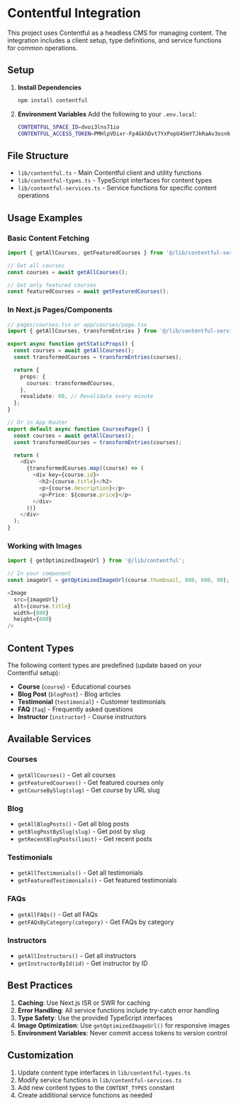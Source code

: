 # Contentful Integration

This project uses Contentful as a headless CMS for managing content. The integration includes a client setup, type definitions, and service functions for common operations.

## Setup

1. **Install Dependencies**
   ```bash
   npm install contentful
   ```

2. **Environment Variables**
   Add the following to your `.env.local`:
   ```bash
   CONTENTFUL_SPACE_ID=dvoi3lns71io
   CONTENTFUL_ACCESS_TOKEN=PMHlpVDixr-Fp4GkhDvt7YxPopU45mYTJkRaAv3osnk
   ```

## File Structure

- `lib/contentful.ts` - Main Contentful client and utility functions
- `lib/contentful-types.ts` - TypeScript interfaces for content types
- `lib/contentful-services.ts` - Service functions for specific content operations

## Usage Examples

### Basic Content Fetching

```typescript
import { getAllCourses, getFeaturedCourses } from '@/lib/contentful-services';

// Get all courses
const courses = await getAllCourses();

// Get only featured courses
const featuredCourses = await getFeaturedCourses();
```

### In Next.js Pages/Components

```typescript
// pages/courses.tsx or app/courses/page.tsx
import { getAllCourses, transformEntries } from '@/lib/contentful-services';

export async function getStaticProps() {
  const courses = await getAllCourses();
  const transformedCourses = transformEntries(courses);

  return {
    props: {
      courses: transformedCourses,
    },
    revalidate: 60, // Revalidate every minute
  };
}

// Or in App Router
export default async function CoursesPage() {
  const courses = await getAllCourses();
  const transformedCourses = transformEntries(courses);

  return (
    <div>
      {transformedCourses.map((course) => (
        <div key={course.id}>
          <h2>{course.title}</h2>
          <p>{course.description}</p>
          <p>Price: ${course.price}</p>
        </div>
      ))}
    </div>
  );
}
```

### Working with Images

```typescript
import { getOptimizedImageUrl } from '@/lib/contentful';

// In your component
const imageUrl = getOptimizedImageUrl(course.thumbnail, 800, 600, 90);

<Image 
  src={imageUrl} 
  alt={course.title}
  width={800}
  height={600}
/>
```

## Content Types

The following content types are predefined (update based on your Contentful setup):

- **Course** (`course`) - Educational courses
- **Blog Post** (`blogPost`) - Blog articles
- **Testimonial** (`testimonial`) - Customer testimonials
- **FAQ** (`faq`) - Frequently asked questions
- **Instructor** (`instructor`) - Course instructors

## Available Services

### Courses
- `getAllCourses()` - Get all courses
- `getFeaturedCourses()` - Get featured courses only
- `getCourseBySlug(slug)` - Get course by URL slug

### Blog
- `getAllBlogPosts()` - Get all blog posts
- `getBlogPostBySlug(slug)` - Get post by slug
- `getRecentBlogPosts(limit)` - Get recent posts

### Testimonials
- `getAllTestimonials()` - Get all testimonials
- `getFeaturedTestimonials()` - Get featured testimonials

### FAQs
- `getAllFAQs()` - Get all FAQs
- `getFAQsByCategory(category)` - Get FAQs by category

### Instructors
- `getAllInstructors()` - Get all instructors
- `getInstructorById(id)` - Get instructor by ID

## Best Practices

1. **Caching**: Use Next.js ISR or SWR for caching
2. **Error Handling**: All service functions include try-catch error handling
3. **Type Safety**: Use the provided TypeScript interfaces
4. **Image Optimization**: Use `getOptimizedImageUrl()` for responsive images
5. **Environment Variables**: Never commit access tokens to version control

## Customization

1. Update content type interfaces in `lib/contentful-types.ts`
2. Modify service functions in `lib/contentful-services.ts`
3. Add new content types to the `CONTENT_TYPES` constant
4. Create additional service functions as needed